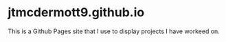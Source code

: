 # jtmcdermott9.github.io
This is a Github Pages site that I use to display projects I have workeed on.
